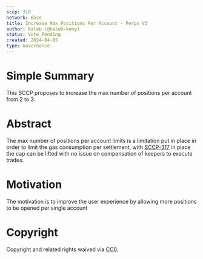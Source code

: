 ```yaml
---
sccp: 318
network: Base
title: Increase Max Positions Per Account - Perps V3
author: Kaleb (@kaleb-keny)
status: Vote_Pending
created: 2024-04-05
type: Governance
---
```


# Simple Summary

This SCCP proposes to increase the max number of positions per account from 2 to 3.

# Abstract

The max number of positions per account limits is a limitation put in place in order to limit the gas consumption per settlement, with [SCCP-317](https://sips.synthetix.io/sccp/sccp-317/) in place the cap can be lifted with no issue on compensation of keepers to execute trades.

# Motivation

The motivation is to improve the user experience by allowing more positions to be opened per single account

# Copyright

Copyright and related rights waived via [CC0](https://creativecommons.org/publicdomain/zero/1.0/).


